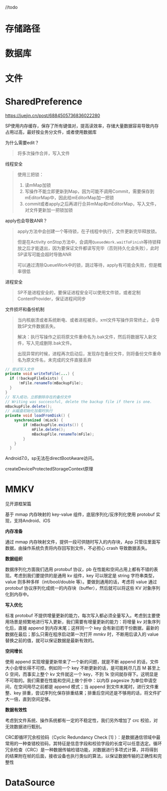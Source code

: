 //todo

# 存储路径

# 数据库

# 文件

# SharedPreference

https://juejin.cn/post/6884505736836022280

SP使用内存缓存，保存了所有键值对，提高读效率，存储大量数据容易导致内存占用过高，最好按业务分文件，或者使用数据库

为什么需要edit？

> 将多次操作合并，写入文件

线程安全

> 使用三把锁：
>
> 1. 读mMap加锁
> 2. 写操作不能立即更新到Map，因为可能不调用Commit，需要保存到mEditorMap中，因此给mEditorMap加一把锁
> 3. commit或者apply之后再进行合并mMap和mEditorMap，写入文件，对文件更新加一把锁加锁

apply也会导致ANR？

> apply方法中会创建一个等待锁，在子线程中执行，文件更新完毕释放锁。
>
> 但是在Activity onStop方法中，会调用`QueuedWork.waitToFinish`等待锁释放之后才能退出，因为要保证文件都读写完毕（否则持久化会失败），此时SP读写可能会超时导致ANR
>
> 可以通过清除QueueWork中的锁，跳过等待，apply有可能会失败，但是概率很低

进程安全

> SP不是进程安全的，要保证进程安全可以使用文件锁，或者定制ContentProvider，保证进程间同步

文件损坏和备份机制

> 当内核崩溃或者系统断电、或者进程被杀，xml文件写操作异常终止，会导致SP文件数据丢失。
>
> 解决：执行写操作之前将原文件重命名为.bak文件，然后将数据写入新文件，写入完成删除.bak文件。
>
> 出现异常的时候，进程再次启动后，发现存在备份文件，则将备份文件重命名为原文件名，未完成的文件直接丢弃

```java
// 尝试写入文件
private void writeToFile(...) {
  if (!backupFileExists) {
      !mFile.renameTo(mBackupFile);
  }
}
// 写入成功，立即删除存在的备份文件
// Writing was successful, delete the backup file if there is one.
mBackupFile.delete();
// 从磁盘初始化加载时执行
private void loadFromDisk() {
    synchronized (mLock) {
        if (mBackupFile.exists()) {
            mFile.delete();
            mBackupFile.renameTo(mFile);
        }
    }
  }
```

Android7.0，sp无法在directBootAware访问。

createDeviceProtectedStorageContext原理

# MMKV

见开源框架篇

基于 mmap 内存映射的 key-value 组件，底层序列化/反序列化使用 protobuf 实现，支持Android、iOS

**内存准备**

通过 mmap 内存映射文件，提供一段可供随时写入的内存块，App 只管往里面写数据，由操作系统负责将内存回写到文件，不必担心 crash 导致数据丢失。

**数据组织**

数据序列化方面我们选用 protobuf 协议，pb 在性能和空间占用上都有不错的表现。考虑到我们要提供的是通用 kv 组件，key 可以限定是 string 字符串类型，value 则多种多样（int/bool/double 等）。要做到通用的话，考虑将 value 通过 protobuf 协议序列化成统一的内存块（buffer），然后就可以将这些 KV 对象序列化到内存中。

**写入优化**

标准 protobuf 不提供增量更新的能力，每次写入都必须全量写入。考虑到主要使用场景是频繁地进行写入更新，我们需要有增量更新的能力：将增量 kv 对象序列化后，直接 append 到内存末尾；这样同一个 key 会有新旧若干份数据，最新的数据在最后；那么只需在程序启动第一次打开 mmkv 时，不断用后读入的 value 替换之前的值，就可以保证数据是最新有效的。

**空间增长**

使用 append 实现增量更新带来了一个新的问题，就是不断 append 的话，文件大小会增长得不可控。例如同一个 key 不断更新的话，是可能耗尽几百 M 甚至上 G 空间，而事实上整个 kv 文件就这一个 key，不到 1k 空间就存得下。这明显是不可取的。我们需要在性能和空间上做个折中：以内存 pagesize 为单位申请空间，在空间用尽之前都是 append 模式；当 append 到文件末尾时，进行文件重整、key 排重，尝试序列化保存排重结果；排重后空间还是不够用的话，将文件扩大一倍，直到空间足够。

**数据有效性**

考虑到文件系统、操作系统都有一定的不稳定性，我们另外增加了 crc 校验，对无效数据进行甄别。

CRC即循环冗余校验码（Cyclic Redundancy Check [1] ）：是数据通信领域中最常用的一种查错校验码，其特征是信息字段和校验字段的长度可以任意选定。循环冗余检查（CRC）是一种数据传输检错功能，对数据进行多项式计算，并将得到的结果附在帧的后面，接收设备也执行类似的算法，以保证数据传输的正确性和完整性

# DataSource

